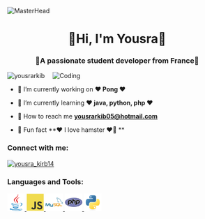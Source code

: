 ![MasterHead](https://img.wattpad.com/34872617bc68540a587f8f04bf07f3a54b6dd680/68747470733a2f2f73332e616d617a6f6e6177732e636f6d2f776174747061642d6d656469612d736572766963652f53746f7279496d6167652f7779523665476b595f70316678673d3d2d313231383035393339362e313734306166373438613165363732623234383532383730353839372e676966)
<h1 align="center">🌸Hi, I'm Yousra🌸</h1>
<h3 align="center">🌷A passionate student developer from France🌷</h3>
<img align="right" alt="Coding" width="400" src="https://images.squarespace-cdn.com/content/v1/55ab4afce4b06df5b4612325/612e3ead-1b44-42c4-bea8-827b03a07194/giphy.gif">

<p align="left"> <img src="https://komarev.com/ghpvc/?username=yousrarkib&label=Profile%20views&color=0e75b6&style=flat" alt="yousrarkib" /> </p>

- 💐 I’m currently working on **♥ Pong ♥**

- 🌺 I’m currently learning **♥ java, python, php ♥**

- 🌼 How to reach me **yousrarkib05@hotmail.com**

- 🩷 Fun fact **♥ I love hamster ♥🐹 **

<h3 align="left">Connect with me:</h3>
<p align="left">
<a href="https://instagram.com/yousra_kirb14" target="blank"><img align="center" src="https://raw.githubusercontent.com/rahuldkjain/github-profile-readme-generator/master/src/images/icons/Social/instagram.svg" alt="yousra_kirb14" height="30" width="40" /></a>
</p>

<h3 align="left">Languages and Tools:</h3>
<p align="left"> <a href="https://www.java.com" target="_blank" rel="noreferrer"> <img src="https://raw.githubusercontent.com/devicons/devicon/master/icons/java/java-original.svg" alt="java" width="40" height="40"/> </a> <a href="https://developer.mozilla.org/en-US/docs/Web/JavaScript" target="_blank" rel="noreferrer"> <img src="https://raw.githubusercontent.com/devicons/devicon/master/icons/javascript/javascript-original.svg" alt="javascript" width="40" height="40"/> </a> <a href="https://www.mysql.com/" target="_blank" rel="noreferrer"> <img src="https://raw.githubusercontent.com/devicons/devicon/master/icons/mysql/mysql-original-wordmark.svg" alt="mysql" width="40" height="40"/> </a> <a href="https://www.php.net" target="_blank" rel="noreferrer"> <img src="https://raw.githubusercontent.com/devicons/devicon/master/icons/php/php-original.svg" alt="php" width="40" height="40"/> </a> <a href="https://www.python.org" target="_blank" rel="noreferrer"> <img src="https://raw.githubusercontent.com/devicons/devicon/master/icons/python/python-original.svg" alt="python" width="40" height="40"/> </a> </p>

